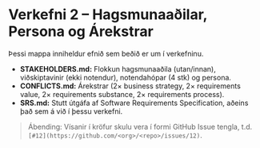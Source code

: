# Verkefni 2 – Hagsmunaaðilar, Persona og Árekstrar

Þessi mappa inniheldur efnið sem beðið er um í verkefninu.

- **STAKEHOLDERS.md:** Flokkun hagsmunaaðila (utan/innan), viðskiptavinir (ekki notendur), notendahópar (4 stk) og persona.
- **CONFLICTS.md:** Árekstrar (2× business strategy, 2× requirements value, 2× requirements substance, 2× requirements process).
- **SRS.md:** Stutt útgáfa af Software Requirements Specification, aðeins það sem á við í þessu verkefni.

> Ábending: Vísanir í kröfur skulu vera í formi GitHub Issue tengla, t.d. `[#12](https://github.com/<org>/<repo>/issues/12)`.
